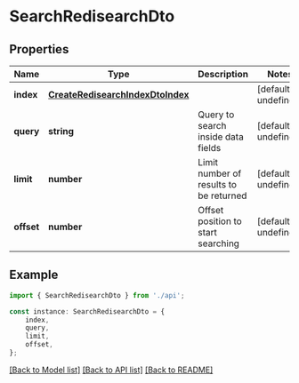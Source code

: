 # SearchRedisearchDto


## Properties

Name | Type | Description | Notes
------------ | ------------- | ------------- | -------------
**index** | [**CreateRedisearchIndexDtoIndex**](CreateRedisearchIndexDtoIndex.md) |  | [default to undefined]
**query** | **string** | Query to search inside data fields | [default to undefined]
**limit** | **number** | Limit number of results to be returned | [default to undefined]
**offset** | **number** | Offset position to start searching | [default to undefined]

## Example

```typescript
import { SearchRedisearchDto } from './api';

const instance: SearchRedisearchDto = {
    index,
    query,
    limit,
    offset,
};
```

[[Back to Model list]](../README.md#documentation-for-models) [[Back to API list]](../README.md#documentation-for-api-endpoints) [[Back to README]](../README.md)
